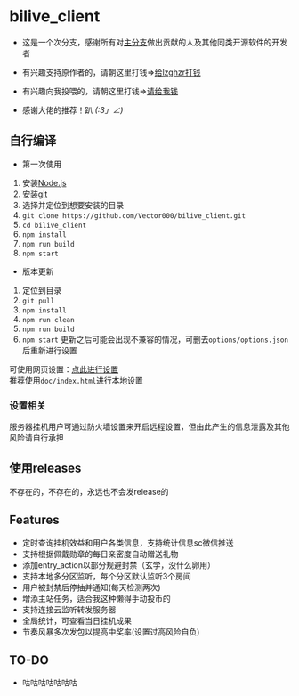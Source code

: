 # bilive_client

* 这是一个次分支，感谢所有对[主分支](https://github.com/lzghzr/bilive_client)做出贡献的人及其他同类开源软件的开发者
* 有兴趣支持原作者的，请朝这里打钱=>[给lzghzr打钱](https://github.com/lzghzr/bilive_client/wiki)
* 有兴趣向我投喂的，请朝这里打钱=>[请给我钱](https://github.com/Vector000/Something_Serious/blob/master/pics/mm_reward_qrcode.png)


* 感谢大佬的推荐！趴 _(:3」∠)_

## 自行编译

* 第一次使用
1. 安装[Node.js](https://nodejs.org/)
2. 安装[git](https://git-scm.com/downloads)
3. 选择并定位到想要安装的目录
4. `git clone https://github.com/Vector000/bilive_client.git`
5. `cd bilive_client`
6. `npm install`
7. `npm run build`
8. `npm start`

* 版本更新
1. 定位到目录
2. `git pull`
3. `npm install`
4. `npm run clean`
5. `npm run build`
6. `npm start`
更新之后可能会出现不兼容的情况，可删去`options/options.json`后重新进行设置

可使用网页设置：[点此进行设置](http://vector000.coding.me/bilive_setting/)\
推荐使用`doc/index.html`进行本地设置

### 设置相关
服务器挂机用户可通过防火墙设置来开启远程设置，但由此产生的信息泄露及其他风险请自行承担

## 使用releases
不存在的，不存在的，永远也不会发release的

## Features
* 定时查询挂机效益和用户各类信息，支持统计信息sc微信推送
* 支持根据佩戴勋章的每日亲密度自动赠送礼物
* 添加entry_action以部分规避封禁（玄学，没什么卵用）
* 支持本地多分区监听，每个分区默认监听3个房间
* 用户被封禁后停抽并通知(每天检测两次)
* 增添主站任务，适合我这种懒得手动投币的
* 支持连接云监听转发服务器
* 全局统计，可查看当日挂机成果
* 节奏风暴多次发包以提高中奖率(设置过高风险自负)

## TO-DO
* 咕咕咕咕咕咕咕
